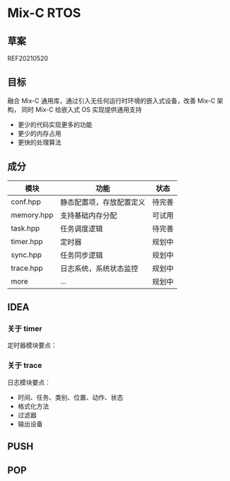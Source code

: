 # Mix-C RTOS
## 草案
REF20210520

## 目标
融合 Mix-C 通用库，通过引入无任何运行时环境的嵌入式设备，改善 Mix-C 架构，
同时 Mix-C 给嵌入式 OS 实现提供通用支持
- 更少的代码实现更多的功能
- 更少的内存占用
- 更快的处理算法

## 成分
| 模块            | 功能                                             | 状态       |
|-----------------|--------------------------------------------------|------------|
| conf.hpp        | 静态配置项，存放配置定义                         | 待完善     |
| memory.hpp      | 支持基础内存分配                                 | 可试用     |
| task.hpp        | 任务调度逻辑                                     | 待完善     |
| timer.hpp       | 定时器                                           | 规划中     |
| sync.hpp        | 任务同步逻辑                                     | 规划中     |
| trace.hpp       | 日志系统，系统状态监控                           | 规划中     |
| more            | ...                                              | 规划中     |

## IDEA
### 关于 timer
定时器模块要点：


### 关于 trace
日志模块要点：
- 时间、任务、类别、位置、动作、状态
- 格式化方法
- 过滤器
- 输出设备

## PUSH

## POP